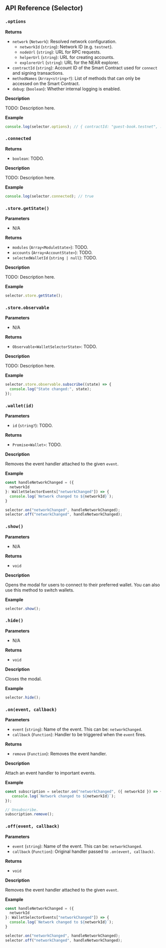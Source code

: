 ## API Reference (Selector)

### `.options`

**Returns**

- `network` (`Network`): Resolved network configuration.
  - `networkId` (`string`): Network ID (e.g. `testnet`).
  - `nodeUrl` (`string`): URL for RPC requests.
  - `helperUrl` (`string`): URL for creating accounts.
  - `explorerUrl` (`string`): URL for the NEAR explorer.
- `contractId` (`string`): Account ID of the Smart Contract used for `connect` and signing transactions.
- `methodNames` (`Array<string>?`): List of methods that can only be accessed on the Smart Contract.
- `debug`: (`boolean`): Whether internal logging is enabled.

**Description**

TODO: Description here.

**Example**

```ts
console.log(selector.options); // { contractId: "guest-book.testnet", ... }
```

### `.connected`

**Returns**

- `boolean`: TODO.

**Description**

TODO: Description here.

**Example**

```ts
console.log(selector.connected); // true
```

### `.store.getState()`

****Parameters****

- N/A

**Returns**

- `modules` (`Array<ModuleState>`): TODO.
- `accounts` (`Array<AccountState>`): TODO.
- `selectedWalletId` (`string | null`): TODO.

**Description**

TODO: Description here.

**Example**

```ts
selector.store.getState();
```

### `.store.observable`

****Parameters****

- N/A

**Returns**

- `Observable<WalletSelectorState>`: TODO.

**Description**

TODO: Description here.

**Example**

```ts
selector.store.observable.subscribe((state) => {
  console.log("State changed:", state);
});
```

### `.wallet(id)`

**Parameters**

- `id` (`string?`): TODO.

**Returns**

- `Promise<Wallet>`: TODO.

**Description**

Removes the event handler attached to the given `event`.

**Example**

```ts
const handleNetworkChanged = ({
  networkId
}: WalletSelectorEvents["networkChanged"]) => {
  console.log(`Network changed to ${networkId}`);
}

selector.on("networkChanged", handleNetworkChanged);
selector.off("networkChanged", handleNetworkChanged);
```

### `.show()`

****Parameters****

- N/A

**Returns**

- `void`

**Description**

Opens the modal for users to connect to their preferred wallet. You can also use this method to switch wallets.

**Example**

```ts
selector.show();
```

### `.hide()`

**Parameters**

- N/A

**Returns**

- `void`

**Description**

Closes the modal.

**Example**

```ts
selector.hide();
```

### `.on(event, callback)`

**Parameters**

- `event` (`string`): Name of the event. This can be: `networkChanged`.
- `callback` (`Function`): Handler to be triggered when the `event` fires.

**Returns**

- `remove` (`Function`): Removes the event handler.

**Description**

Attach an event handler to important events.

**Example**

```ts
const subscription = selector.on("networkChanged", ({ networkId }) => {
   console.log(`Network changed to ${networkId}`);
});

// Unsubscribe.
subscription.remove();
```

### `.off(event, callback)`

**Parameters**

- `event` (`string`): Name of the event. This can be: `networkChanged`.
- `callback` (`Function`): Original handler passed to `.on(event, callback)`.

**Returns**

- `void`

**Description**

Removes the event handler attached to the given `event`.

**Example**

```ts
const handleNetworkChanged = ({
  networkId
}: WalletSelectorEvents["networkChanged"]) => {
  console.log(`Network changed to ${networkId}`);
}

selector.on("networkChanged", handleNetworkChanged);
selector.off("networkChanged", handleNetworkChanged);
```
